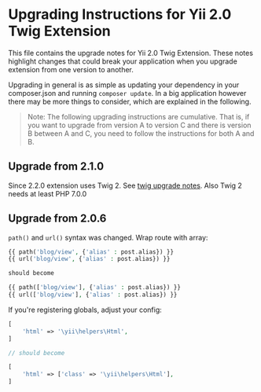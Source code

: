 # Upgrading Instructions for Yii 2.0 Twig Extension 

This file contains the upgrade notes for Yii 2.0 Twig Extension. These notes highlight changes that
could break your application when you upgrade extension from one version to another.

Upgrading in general is as simple as updating your dependency in your composer.json and
running `composer update`. In a big application however there may be more things to consider,
which are explained in the following.

> Note: The following upgrading instructions are cumulative. That is,
if you want to upgrade from version A to version C and there is
version B between A and C, you need to follow the instructions
for both A and B.

Upgrade from 2.1.0
------------------
Since 2.2.0 extension uses Twig 2. See [twig upgrade notes](https://symfony.com/blog/twig-how-to-upgrade-to-2-0-deprecation-notices-to-the-rescue).
Also Twig 2 needs at least PHP 7.0.0


Upgrade from 2.0.6
------------------

`path()` and `url()` syntax was changed. Wrap route with array:

```php
{{ path('blog/view', {'alias' : post.alias}) }}
{{ url('blog/view', {'alias' : post.alias}) }}

should become

{{ path(['blog/view'], {'alias' : post.alias}) }}
{{ url(['blog/view'], {'alias' : post.alias}) }}
```

If you're registering globals, adjust your config:

```php
[
    'html' => '\yii\helpers\Html',
]

// should become

[
    'html' => ['class' => '\yii\helpers\Html'],
]
```
